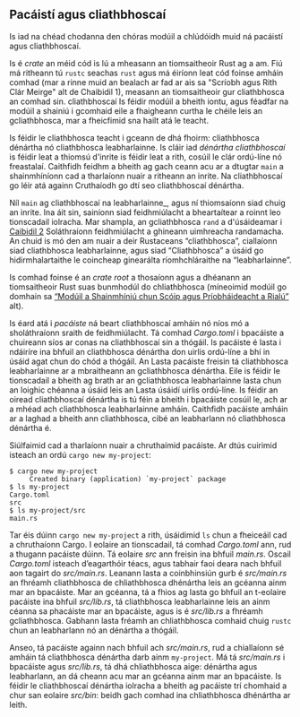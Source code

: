 ## Pacáistí agus cliathbhoscaí

Is iad na chéad chodanna den chóras modúil a chlúdóidh muid ná pacáistí agus cliathbhoscaí.

Is é _crate_ an méid cód is lú a mheasann an tiomsaitheoir Rust ag a
am. Fiú má ritheann tú `rustc` seachas `rust` agus má éiríonn leat cód foinse amháin
comhad (mar a rinne muid an bealach ar fad ar ais sa "Scríobh agus Rith Clár Meirge"
alt de Chaibidil 1), measann an tiomsaitheoir gur cliathbhosca an comhad sin. cliathbhoscaí
Is féidir modúil a bheith iontu, agus féadfar na modúil a shainiú i gcomhaid eile a fhaigheann
curtha le chéile leis an gcliathbhosca, mar a fheicfimid sna hailt atá le teacht.

Is féidir le cliathbhosca teacht i gceann de dhá fhoirm: cliathbhosca dénártha nó cliathbhosca leabharlainne.
Is cláir iad _dénártha cliathbhoscaí_ is féidir leat a thiomsú d'inrite is féidir leat a rith,
cosúil le clár ordú-líne nó freastalaí. Caithfidh feidhm a bheith ag gach ceann acu ar a dtugtar
`main` a shainmhíníonn cad a tharlaíonn nuair a ritheann an inrite. Na cliathbhoscaí go léir atá againn
Cruthaíodh go dtí seo cliathbhoscaí dénártha.

Níl `main` ag cliathbhoscaí na leabharlainne_, agus ní thiomsaíonn siad chuig an
inrite. Ina áit sin, sainíonn siad feidhmiúlacht a bheartaítear a roinnt leo
tionscadail iolracha. Mar shampla, an gcliathbhosca `rand` a d'úsáideamar i [Caibidil
2][rand] Soláthraíonn <!-- neamhaird --> feidhmiúlacht a ghineann uimhreacha randamacha.
An chuid is mó den am nuair a deir Rustaceans “cliathbhosca”, ciallaíonn siad cliathbhosca leabharlainne, agus siad
“Cliathbhosca” a úsáid go hidirmhalartaithe le coincheap ginearálta ríomhchláraithe na “leabharlainne”.

Is comhad foinse é an _crate root_ a thosaíonn agus a dhéanann an tiomsaitheoir Rust
suas bunmhodúl do chliathbhosca (míneoimid modúil go domhain sa
[“Modúil a Shainmhíniú chun Scóip agus Príobháideacht a Rialú”][modules]<!-- neamhaird a dhéanamh ar -->
alt).

Is éard atá i _pacáiste_ ná beart cliathbhoscaí amháin nó níos mó a sholáthraíonn sraith de
feidhmiúlacht. Tá comhad _Cargo.toml_ i bpacáiste a chuireann síos ar conas
na cliathbhoscaí sin a thógáil. Is pacáiste é lasta i ndáiríre ina bhfuil an cliathbhosca dénártha
don uirlis ordú-líne a bhí in úsáid agat chun do chód a thógáil. An Lasta
pacáiste freisin tá cliathbhosca leabharlainne ar a mbraitheann an gcliathbhosca dénártha. Eile
is féidir le tionscadail a bheith ag brath ar an gcliathbhosca leabharlainne lasta chun an loighic chéanna a úsáid leis an Lasta
úsáidí uirlis ordú-líne. Is féidir an oiread cliathbhoscaí dénártha is tú féin a bheith i bpacáiste
cosúil le, ach ar a mhéad ach cliathbhosca leabharlainne amháin. Caithfidh pacáiste amháin ar a laghad a bheith ann
cliathbhosca, cibé an leabharlann nó cliathbhosca dénártha é.

Siúlfaimid cad a tharlaíonn nuair a chruthaímid pacáiste. Ar dtús cuirimid isteach an
ordú `cargo new my-project`:

```console
$ cargo new my-project
     Created binary (application) `my-project` package
$ ls my-project
Cargo.toml
src
$ ls my-project/src
main.rs
```

Tar éis dúinn `cargo new my-project` a rith, úsáidimid `ls` chun a fheiceáil cad a chruthaíonn Cargo. I
eolaire an tionscadail, tá comhad _Cargo.toml_ ann, rud a thugann pacáiste dúinn.
Tá eolaire _src_ ann freisin ina bhfuil _main.rs_. Oscail _Cargo.toml_ isteach
d’eagarthóir téacs, agus tabhair faoi deara nach bhfuil aon tagairt do _src/main.rs_. Leanann lasta a
coinbhinsiún gurb é _src/main.rs_ an fhréamh cliathbhosca de chliathbhosca dhénártha leis an gcéanna
ainm mar an bpacáiste. Mar an gcéanna, tá a fhios ag lasta go bhfuil an t-eolaire pacáiste
ina bhfuil _src/lib.rs_, tá cliathbhosca leabharlainne leis an ainm céanna sa phacáiste
mar an bpacáiste, agus is é _src/lib.rs_ a fhréamh gcliathbhosca. Gabhann lasta fréamh an chliathbhosca
comhaid chuig `rustc` chun an leabharlann nó an dénártha a thógáil.

Anseo, tá pacáiste againn nach bhfuil ach _src/main.rs_, rud a chiallaíonn sé amháin
tá cliathbhosca dénártha darb ainm `my-project`. Má tá _src/main.rs_ i bpacáiste
agus _src/lib.rs_, tá dhá chliathbhosca aige: dénártha agus leabharlann, an dá cheann acu mar an gcéanna
ainm mar an bpacáiste. Is féidir le cliathbhoscaí dénártha iolracha a bheith ag pacáiste trí chomhaid a chur
san eolaire _src/bin_: beidh gach comhad ina chliathbhosca dhénártha ar leith.

[modules]: ch07-02-defining-modules-to-control-scope-and-privacy.html
[rand]: ch02-00-guessing-game-tutorial.html#generating-a-random-number